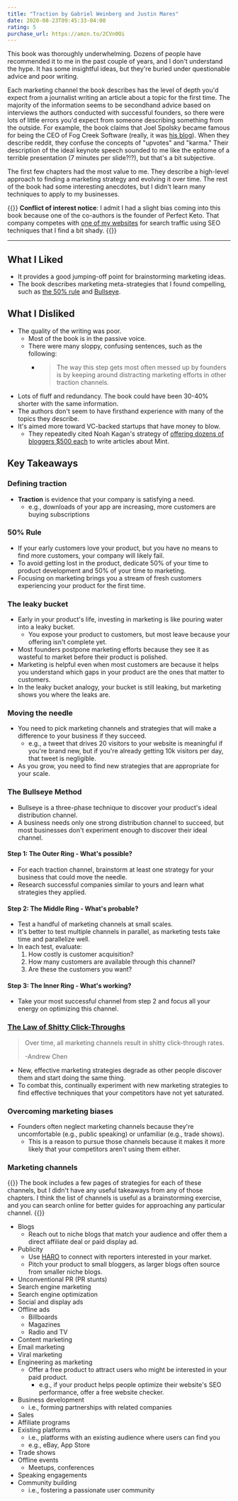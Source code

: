 ```yaml
---
title: "Traction by Gabriel Weinberg and Justin Mares"
date: 2020-08-23T09:45:33-04:00
rating: 5
purchase_url: https://amzn.to/2CVn0Oi
---
```

This book was thoroughly underwhelming. Dozens of people have recommended it to me in the past couple of years, and I don't understand the hype. It has some insightful ideas, but they're buried under questionable advice and poor writing.

<!--more-->

Each marketing channel the book describes has the level of depth you'd expect from a journalist writing an article about a topic for the first time. The majority of the information seems to be secondhand advice based on interviews the authors conducted with successful founders, so there were lots of little errors you'd expect from someone describing something from the outside. For example, the book claims that Joel Spolsky became famous for being the CEO of Fog Creek Software (really, it was [his blog](https://www.joelonsoftware.com/)). When they describe reddit, they confuse the concepts of "upvotes" and "karma." Their description of the ideal keynote speech sounded to me like the epitome of a terrible presentation (7 minutes per slide?!?), but that's a bit subjective.

The first few chapters had the most value to me. They describe a high-level approach to finding a marketing strategy and evolving it over time. The rest of the book had some interesting anecdotes, but I didn't learn many techniques to apply to my businesses.

{{<notice type="warning">}}
**Conflict of interest notice**: I admit I had a slight bias coming into this book because one of the co-authors is the founder of Perfect Keto. That company competes with [one of my websites](https://isitketo.org/) for search traffic using SEO techniques that I find a bit shady.
{{</notice>}}

---

## What I Liked

* It provides a good jumping-off point for brainstorming marketing ideas.
* The book describes marketing meta-strategies that I found compelling, such as [the 50% rule](#50-rule) and [Bullseye](#the-bullseye-method).

## What I Disliked

* The quality of the writing was poor.
  * Most of the book is in the passive voice.
  * There were many sloppy, confusing sentences, such as the following:
    * >The way this step gets most often messed up by founders is by keeping around distracting marketing efforts in other traction channels.
* Lots of fluff and redundancy. The book could have been 30-40% shorter with the same information.
* The authors don't seem to have firsthand experience with many of the topics they describe.
* It's aimed more toward VC-backed startups that have money to blow.
  * They repeatedly cited Noah Kagan's strategy of [offering dozens of bloggers $500 each](https://okdork.com/james-clear/) to write articles about Mint.

## Key Takeaways

### Defining traction

* **Traction** is evidence that your company is satisfying a need.
  * e.g., downloads of your app are increasing, more customers are buying subscriptions

### 50% Rule

* If your early customers love your product, but you have no means to find more customers, your company will likely fail.
* To avoid getting lost in the product, dedicate 50% of your time to product development and 50% of your time to marketing.
* Focusing on marketing brings you a stream of fresh customers experiencing your product for the first time.

### The leaky bucket

* Early in your product's life, investing in marketing is like pouring water into a leaky bucket.
  * You expose your product to customers, but most leave because your offering isn't complete yet.
* Most founders postpone marketing efforts because they see it as wasteful to market before their product is polished.
* Marketing is helpful even when most customers are because it helps you understand which gaps in your product are the ones that matter to customers.
* In the leaky bucket analogy, your bucket is still leaking, but marketing shows you where the leaks are.

### Moving the needle

* You need to pick marketing channels and strategies that will make a difference to your business if they succeed.
  * e.g., a tweet that drives 20 visitors to your website is meaningful if you're brand new, but if you're already getting 10k visitors per day, that tweet is negligible.
* As you grow, you need to find new strategies that are appropriate for your scale.

### The Bullseye Method

* Bullseye is a three-phase technique to discover your product's ideal distribution channel.
* A business needs only one strong distribution channel to succeed, but most businesses don't experiment enough to discover their ideal channel.

#### Step 1: The Outer Ring - What's possible?

* For each traction channel, brainstorm at least one strategy for your business that could move the needle.
* Research successful companies similar to yours and learn what strategies they applied.

#### Step 2: The Middle Ring - What's probable?

* Test a handful of marketing channels at small scales.
* It's better to test multiple channels in parallel, as marketing tests take time and parallelize well.
* In each test, evaluate:
  1. How costly is customer acquisition?
  1. How many customers are available through this channel?
  1. Are these the customers you want?

#### Step 3: The Inner Ring - What's working?

* Take your most successful channel from step 2 and focus all your energy on optimizing this channel.

### [The Law of Shitty Click-Throughs](https://andrewchen.co/the-law-of-shitty-clickthroughs/)

>Over time, all marketing channels result in shitty click-through rates.
>
>-Andrew Chen

* New, effective marketing strategies degrade as other people discover them and start doing the same thing.
* To combat this, continually experiment with new marketing strategies to find effective techniques that your competitors have not yet saturated.

### Overcoming marketing biases

* Founders often neglect marketing channels because they're uncomfortable (e.g., public speaking) or unfamiliar (e.g., trade shows).
  * This is a reason to pursue those channels because it makes it more likely that your competitors aren't using them either.

### Marketing channels

{{<notice type="info">}}
The book includes a few pages of strategies for each of these channels, but I didn't have any useful takeaways from any of those chapters. I think the list of channels is useful as a brainstorming exercise, and you can search online for better guides for approaching any particular channel.
{{</notice>}}

* Blogs
  * Reach out to niche blogs that match your audience and offer them a direct affiliate deal or paid display ad.
* Publicity
  * Use [HARO](https://www.helpareporter.com/) to connect with reporters interested in your market.
  * Pitch your product to small bloggers, as larger blogs often source from smaller niche blogs.
* Unconventional PR (PR stunts)
* Search engine marketing
* Search engine optimization
* Social and display ads
* Offline ads
  * Billboards
  * Magazines
  * Radio and TV
* Content marketing
* Email marketing
* Viral marketing
* Engineering as marketing
  * Offer a free product to attract users who might be interested in your paid product.
    * e.g., if your product helps people optimize their website's SEO performance, offer a free website checker.
* Business development
  * i.e., forming partnerships with related companies
* Sales
* Affiliate programs
* Existing platforms
  * i.e., platforms with an existing audience where users can find you 
  * e.g., eBay, App Store
* Trade shows
* Offline events
  * Meetups, conferences
* Speaking engagements
* Community building
  * i.e., fostering a passionate user community